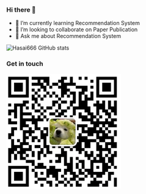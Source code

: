 ### Hi there 👋

- 🌱 I’m currently learning Recommendation System
- 👯 I’m looking to collaborate on Paper Publication
- 💬 Ask me about Recommendation System

![Hasai666 GitHub stats](https://github-readme-stats.vercel.app/api?username=HaSai666&show_icons=true&theme=tokyonight)

### Get in touch
<img src="Wechat.jpeg" width = "300" height = "300"  />
